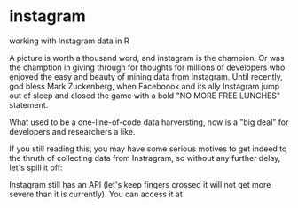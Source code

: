 # instagram
working with Instagram data in R

A picture is worth a thousand word, and instagram is the champion. Or was the chamption in giving through for thoughts for millions of developers who enjoyed the easy and beauty of mining data from Instagram. Until recently, god bless Mark Zuckenberg, when Faceboook and its ally Instagram jump out of sleep and closed the game with a bold "NO MORE FREE LUNCHES" statement.

What used to be a one-line-of-code data harversting, now is a "big deal" for developers and researchers a like.

If you still reading this, you may have some serious motives to get indeed to the thruth of collecting data from Instragram, so without any further delay, let's spill it off:

Instagram still has an API (let's keep fingers crossed it will not get more severe than it is currently). You can access it at 
